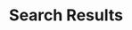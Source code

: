 ---
title: "Search Results"
draft: false
description : "Search Results For Sign Makers"
sitemap:
  priority : 0.1
layout: "search"
---